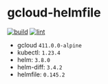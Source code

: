 # gcloud-helmfile

<!-- markdown-link-check-disable -->
[![build](https://github.com/Jasstkn/gcloud-helmfile/actions/workflows/build.yml/badge.svg)](https://github.com/Jasstkn/gcloud-helmfile/actions/workflows/build.yml)
[![lint](https://github.com/Jasstkn/gcloud-helmfile/actions/workflows/lint.yaml/badge.svg)](https://github.com/Jasstkn/gcloud-helmfile/actions/workflows/lint.yaml)
<!-- markdown-link-check-enable -->

- gcloud `411.0.0-alpine`
- kubectl: `1.23.4`
- helm: `3.8.0`
- helm-diff: `3.4.2`
- helmfile: `0.145.2`
